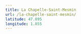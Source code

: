```yaml
---
title: La Chapelle-Saint-Mesmin
url: /la-chapelle-saint-mesmin/
latitude: 47.895
longitude: 1.855
---
```

